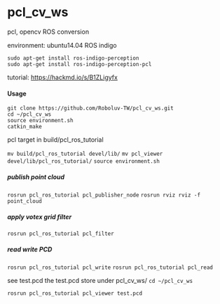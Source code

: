 # pcl_cv_ws
pcl, opencv ROS conversion 

environment: ubuntu14.04 ROS indigo

```
sudo apt-get install ros-indigo-perception
sudo apt-get install ros-indigo-perception-pcl
```
tutorial:
https://hackmd.io/s/B1ZLigyfx

#### Usage

``` 
git clone https://github.com/Roboluv-TW/pcl_cv_ws.git
cd ~/pcl_cv_ws
source environment.sh
catkin_make
```
pcl target in 
build/pcl_ros_tutorial

`mv build/pcl_ros_tutorial devel/lib/`
`mv pcl_viewer devel/lib/pcl_ros_tutorial/`
`source environment.sh`
##### publish point cloud
`rosrun pcl_ros_tutorial pcl_publisher_node`
`rosrun rviz rviz -f point_cloud`
##### apply votex grid filter 
`rosrun pcl_ros_tutorial pcl_filter`
##### read write PCD
`rosrun pcl_ros_tutorial pcl_write`
`rosrun pcl_ros_tutorial pcl_read`

see test.pcd
the test.pcd store under pcl_cv_ws/
`cd ~/pcl_cv_ws`

`rosrun pcl_ros_tutorial pcl_viewer test.pcd`



